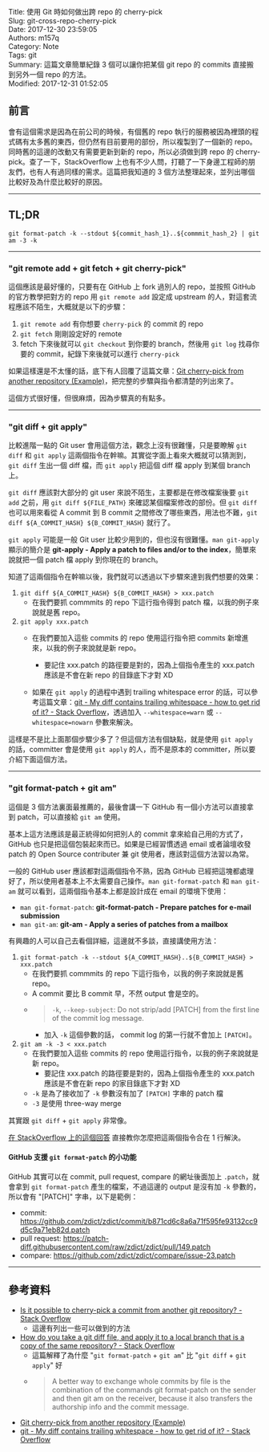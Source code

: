 Title: 使用 Git 時如何做出跨 repo 的 cherry-pick  
Slug: git-cross-repo-cherry-pick  
Date: 2017-12-30 23:59:05  
Authors: m157q  
Category: Note  
Tags: git  
Summary: 這篇文章簡單紀錄 3 個可以讓你把某個 git repo 的 commits 直接搬到另外一個 repo 的方法。  
Modified: 2017-12-31 01:52:05  
  
  
## 前言  
  
會有這個需求是因為在前公司的時候，有個舊的 repo 執行的服務被因為裡頭的程式碼有太多舊的東西，但仍然有目前要用的部份，所以複製到了一個新的 repo。同時舊的這邊的改動又有需要更新到新的 repo，所以必須做到跨 repo 的 cherry-pick。查了一下，StackOverflow 上也有不少人問，打聽了一下身邊工程師的朋友們，也有人有過同樣的需求。這篇把我知道的 3 個方法整理起來，並列出哪個比較好及為什麼比較好的原因。  
  
---  
  
## TL;DR  
  
`git format-patch -k --stdout ${commit_hash_1}..${commmit_hash_2} | git am -3 -k`  
  
---  
  
### "git remote add + git fetch + git cherry-pick"  
  
這個應該是最好懂的，只要有在 GitHub 上 fork 過別人的 repo，並按照 GitHub 的官方教學把對方的 repo 用 `git remote add` 設定成 upstream 的人，對這套流程應該不陌生，大概就是以下的步驟：  
  
1. `git remote add` 有你想要 `cherry-pick` 的 commit 的 repo  
2. `git fetch` 剛剛設定好的 remote  
3. fetch 下來後就可以 `git checkout` 到你要的 branch，然後用 `git log` 找尋你要的 commit，紀錄下來後就可以進行 `cherry-pick`  
  
如果這樣還是不太懂的話，底下有人回覆了這篇文章：[Git cherry-pick from another repository (Example)](https://coderwall.com/p/sgpksw/git-cherry-pick-from-another-repository)，把完整的步驟與指令都清楚的列出來了。  
  
這個方式很好懂，但很麻煩，因為步驟真的有點多。  
  
---  
  
### "git diff + git apply"  
  
比較進階一點的 Git user 會用這個方法，觀念上沒有很難懂，只是要瞭解 `git diff` 和 `git apply` 這兩個指令在幹嘛。其實從字面上看來大概就可以猜測到，`git diff` 生出一個 diff 檔，而 `git apply` 把這個 diff 檔 apply 到某個 branch 上。  
  
`git diff` 應該對大部分的 git user 來說不陌生，主要都是在修改檔案後要 `git add` 之前，用 `git diff ${FILE_PATH}` 來確認某個檔案修改的部份。但 `git diff` 也可以用來看從 A commit 到 B commit 之間修改了哪些東西，用法也不難，`git diff ${A_COMMIT_HASH} ${B_COMMIT_HASH}` 就行了。  
  
`git apply` 可能是一般 Git user 比較少用到的，但也沒有很難懂。`man git-apply` 顯示的簡介是 **git-apply - Apply a patch to files and/or to the index**，簡單來說就把一個 patch 檔 apply 到你現在的 branch。  
  
知道了這兩個指令在幹嘛以後，我們就可以透過以下步驟來達到我們想要的效果：  
  
1. `git diff ${A_COMMIT_HASH} ${B_COMMIT_HASH} > xxx.patch`  
	+ 在我們要抓 commmits 的 repo 下這行指令得到 patch 檔，以我的例子來說就是舊 repo。  
2. `git apply xxx.patch`  
	+ 在我們要加入這些 commits 的 repo 使用這行指令把 commits 新增進來，以我的例子來說就是新 repo。  
		+ 要記住 xxx.patch 的路徑要是對的，因為上個指令產生的 xxx.patch 應該是不會在新 repo 的目錄底下才對 XD  
  
	+ 如果在 `git apply` 的過程中遇到 trailing whitespace error 的話，可以參考這篇文章：[git - My diff contains trailing whitespace - how to get rid of it? - Stack Overflow](https://stackoverflow.com/questions/14509950/my-diff-contains-trailing-whitespace-how-to-get-rid-of-it)，透過加入 `--whitespace=warn` 或 `--whitespace=nowarn` 參數來解決。  
  
這樣是不是比上面那個步驟少多了？但這個方法有個缺點，就是使用 `git apply` 的話，committer 會是使用 `git apply` 的人，而不是原本的 committer，所以要介紹下面這個方法。  
  
---  
  
### "git format-patch + git am"  
  
這個是 3 個方法裏面最推薦的，最後會講一下 GitHub 有一個小方法可以直接拿到 patch，可以直接給 `git am` 使用。  
  
基本上這方法應該是最正統得如何把別人的 commit 拿來給自己用的方式了，GitHub 也只是把這個包裝起來而已。如果是已經習慣透過 email 或者論壇收發 patch 的 Open Source contributer 兼 git 使用者，應該對這個方法習以為常。  
  
一般的 GitHub user 應該都對這兩個指令不熟，因為 GitHub 已經把這塊都處理好了，所以使用者基本上不太需要自己操作。`man git-format-patch` 和 `man git-am` 就可以看到，這兩個指令基本上都是設計成在 email 的環境下使用：  
  
+ `man git-format-patch`: **git-format-patch - Prepare patches for e-mail submission**  
+ `man git-am`: **git-am - Apply a series of patches from a mailbox**  
  
有興趣的人可以自己去看個詳細，這邊就不多談，直接講使用方法：  
  
1. `git format-patch -k --stdout ${A_COMMIT_HASH}..${B_COMMIT_HASH} > xxx.patch`  
	+ 在我們要抓 commmits 的 repo 下這行指令，以我的例子來說就是舊 repo。  
	+ A commit 要比 B commit 早，不然 output 會是空的。  
	+ > `-k`, `--keep-subject`: Do not strip/add [PATCH] from the first line of the commit log message.  
		+ 加入 `-k` 這個參數的話， commit log 的第一行就不會加上 `[PATCH]`。  
2. `git am -k -3 < xxx.patch`  
	+ 在我們要加入這些 commits 的 repo 使用這行指令，以我的例子來說就是新 repo。  
		+ 要記住 xxx.patch 的路徑要是對的，因為上個指令產生的 xxx.patch 應該是不會在新 repo 的家目錄底下才對 XD  
	+ `-k` 是為了接收加了 `-k` 參數沒有加了 `[PATCH]` 字串的 patch 檔  
	+ `-3` 是使用 three-way merge  
  
其實跟 `git diff` + `git apply` 非常像。  
  
[在 StackOverflow 上的這個回答](https://stackoverflow.com/a/9507417) 直接教你怎麼把這兩個指令合在 1 行解決。  
  
  
#### GitHub 支援 `git format-patch` 的小功能  
  
GitHub 其實可以在 commit, pull request, compare 的網址後面加上 `.patch`，就會拿到 `git format-patch` 產生的檔案，不過這邊的 output 是沒有加 `-k` 參數的，所以會有 "[PATCH]" 字串，以下是範例：  
  
+ commit: <https://github.com/zdict/zdict/commit/b871cd6c8a6a71f595fe93132cc9d5c9a71eb82d.patch>  
+ pull request: <https://patch-diff.githubusercontent.com/raw/zdict/zdict/pull/149.patch>  
+ compare: <https://github.com/zdict/zdict/compare/issue-23.patch>  
  
---  
  
## 參考資料  
  
+ [Is it possible to cherry-pick a commit from another git repository? - Stack Overflow](https://stackoverflow.com/questions/5120038/is-it-possible-to-cherry-pick-a-commit-from-another-git-repository/9507417#9507417)  
    + 這邊有列出一些可以做到的方法  
+ [How do you take a git diff file, and apply it to a local branch that is a copy of the same repository? - Stack Overflow](https://stackoverflow.com/questions/12320863/how-do-you-take-a-git-diff-file-and-apply-it-to-a-local-branch-that-is-a-copy-o/12320940#12320940)  
    + 這篇解釋了為什麼 "`git format-patch` + `git am`" 比 "`git diff` + `git apply`" 好  
    + > A better way to exchange whole commits by file is the combination of the commands git format-patch on the sender and then git am on the receiver, because it also transfers the authorship info and the commit message.  
+ [Git cherry-pick from another repository (Example)](https://coderwall.com/p/sgpksw/git-cherry-pick-from-another-repository)  
+ [git - My diff contains trailing whitespace - how to get rid of it? - Stack Overflow](https://stackoverflow.com/questions/14509950/my-diff-contains-trailing-whitespace-how-to-get-rid-of-it)  

